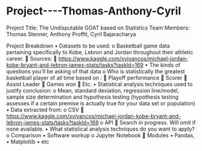 # Project----Thomas-Anthony-Cyril
Project Title: The Undisputable GOAT based on Statistics
Team Members: Thomas Stenner, Anthony Proffit, Cyril Bajaracharya

Project Breakdown
•	Datasets to be used: 
o	Basketball game data pertaining specifically to Kobe, Lebron and Jordan throughout their athletic career.
	Sources:
	https://www.kaggle.com/xvivancos/michael-jordan-kobe-bryant-and-lebron-james-stats/tasks?taskId=169
•	The kinds of questions you'll be asking of that data
o	Who is statistically the greatest basketball player of all time based on :
	Playoff performance
	Scorer
	Assist Leader
	Games won
	Etc.
•	Statistical analysis techniques used to justify conclusion:	
o	Mean, standard deviation, regression line/model, sample size determination and hypothesis testing (hypothesis testing assesses if a certain premise is actually true for your data set or population)
•	Data extracted from:
o	CSV
	https://www.kaggle.com/xvivancos/michael-jordan-kobe-bryant-and-lebron-james-stats/tasks?taskId=169
o	API
	Search in progress. Will omit if none available.
•	What statistical analysis techniques do you want to apply?
o	Comparison
•	Software workup
o	Jupyter Notebook 
	Modules 
•	Pandas, 
•	Matplotlib
•	etc

